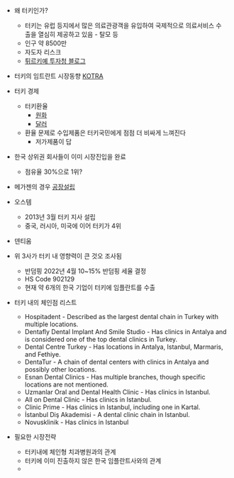 - 왜 터키인가?
	- 터키는 유럽 등지에서 많은 의료관광객을 유입하여 국제적으로 의료서비스 수출을 열심히 제공하고 있음 - 탈모 등
	- 인구 약 8500만
	- 자도자 리스크
	- [튀르키예 투자청 블로그](https://blog.naver.com/investinturkey/222527025407)
- 터키의 임트란트 시장동향 [KOTRA](https://dream.kotra.or.kr/kotranews/cms/news/actionKotraBoardDetail.do?CONTENTS_NO=2&MENU_ID=190&SITE_NO=3&bbsGbn=254&bbsSn=254&pNttSn=215793)
- 터키 경제
	- 터키환율
		- [원화](https://www.google.com/finance/quote/TRY-KRW?sa=X&ved=2ahUKEwjmrISnh8KIAxVbyzQHHbYpDQwQmY0JegQIHhAw&window=5Y)
		- [달러](https://www.google.com/finance/quote/USD-TRY?window=5Y)
	- 환율 문제로 수입제품은 터키국민에게 점점 더 비싸게 느껴진다
		- 저가제품이 답
- 한국 상위권 회사들이 이미 시장진입을 완료
	- 점유율 30%으로 1위?
- 메가젠의 경우 [공장설립](https://blog.naver.com/investinturkey/223366769302?trackingCode=rss)
- 오스템
	- 2013년 3월 터키 지사 설립
	- 중국, 러시아, 미국에 이어 터키가 4위
- 덴티움
- 위 3사가 터키 내 영향력이 큰 것오 조사됨
	- 반덤핑 2022년 4월 10~15% 반덤핑 세율 결정
	- HS Code 902129
	- 현재 약 6개의 한국 기업이 터키에 임플란트를 수출
- 터키 내의 체인점 리스트
	- Hospitadent - Described as the largest dental chain in Turkey with multiple locations.
	- Dentafly Dental Implant And Smile Studio - Has clinics in Antalya and is considered one of the top dental clinics in Turkey.
	- Dental Centre Turkey - Has locations in Antalya, Istanbul, Marmaris, and Fethiye.
	- DentaTur - A chain of dental centers with clinics in Antalya and possibly other locations.
	- Esnan Dental Clinics - Has multiple branches, though specific locations are not mentioned.
	- Uzmanlar Oral and Dental Health Clinic - Has clinics in Istanbul.
	- All on Dental Clinic - Has clinics in Istanbul.
	- Clinic Prime - Has clinics in Istanbul, including one in Kartal.
	- İstanbul Diş Akademisi - A dental clinic chain in Istanbul.
	- Novusklinik - Has clinics in Istanbul

- 필요한 시장전략
	- 터키내에 체인형 치과병원과의 관계
	- 터키에 이미 진출하지 않은 한국 임플란트사와의 관계
	- 